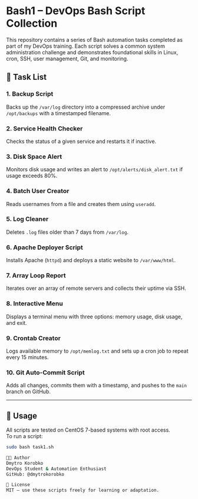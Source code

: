 # Bash1 – DevOps Bash Script Collection

This repository contains a series of Bash automation tasks completed as part of my DevOps training. Each script solves a common system administration challenge and demonstrates foundational skills in Linux, cron, SSH, user management, Git, and monitoring.

## 📁 Task List

### 1. Backup Script
Backs up the `/var/log` directory into a compressed archive under `/opt/backups` with a timestamped filename.

### 2. Service Health Checker
Checks the status of a given service and restarts it if inactive.

### 3. Disk Space Alert
Monitors disk usage and writes an alert to `/opt/alerts/disk_alert.txt` if usage exceeds 80%.

### 4. Batch User Creator
Reads usernames from a file and creates them using `useradd`.

### 5. Log Cleaner
Deletes `.log` files older than 7 days from `/var/log`.

### 6. Apache Deployer Script
Installs Apache (`httpd`) and deploys a static website to `/var/www/html`.

### 7. Array Loop Report
Iterates over an array of remote servers and collects their uptime via SSH.

### 8. Interactive Menu
Displays a terminal menu with three options: memory usage, disk usage, and exit.

### 9. Crontab Creator
Logs available memory to `/opt/memlog.txt` and sets up a cron job to repeat every 15 minutes.

### 10. Git Auto-Commit Script
Adds all changes, commits them with a timestamp, and pushes to the `main` branch on GitHub.

---

## 🚀 Usage

All scripts are tested on CentOS 7-based systems with root access.  
To run a script:

```bash
sudo bash task1.sh

🧑‍💻 Author
Dmytro Korobko
DevOps Student & Automation Enthusiast
GitHub: @dmytrokorobko

📜 License
MIT — use these scripts freely for learning or adaptation.
